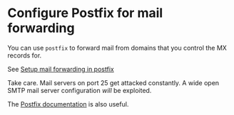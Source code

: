 # Configure Postfix for mail forwarding

You can use `postfix` to forward mail from domains that you control the MX records for.

See [Setup mail forwarding in postfix](http://www.binarytides.com/postfix-mail-forwarding-debian/)

Take care. Mail servers on port 25 get attacked constantly.  A wide open SMTP mail server configuration _will_ be exploited.

The [Postfix documentation](http://www.postfix.org/postconf.5.html) is also useful.
